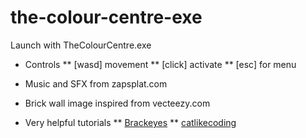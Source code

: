 # the-colour-centre-exe
Launch with TheColourCentre.exe

* Controls
** [wasd] movement
** [click] activate
** [esc] for menu

* Music and SFX from zapsplat.com

* Brick wall image inspired from vecteezy.com

* Very helpful tutorials
** [Brackeyes](https://brackeys.com/)
** [catlikecoding](https://www.patreon.com/catlikecoding)
